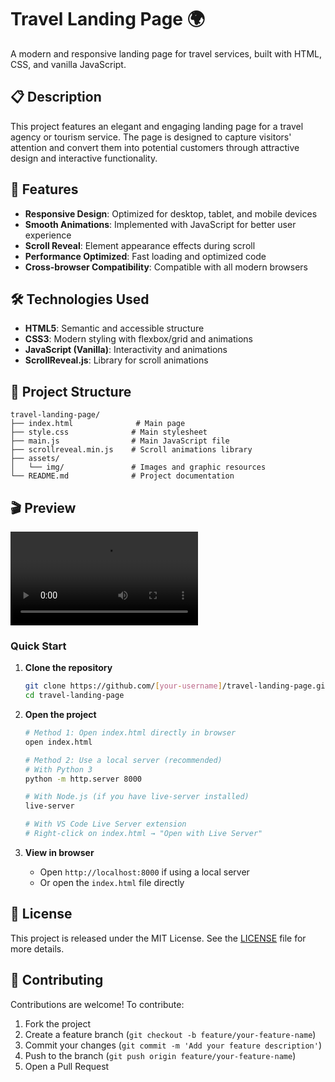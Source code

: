 # Travel Landing Page 🌍

A modern and responsive landing page for travel services, built with HTML, CSS, and vanilla JavaScript.

## 📋 Description

This project features an elegant and engaging landing page for a travel agency or tourism service. The page is designed to capture visitors' attention and convert them into potential customers through attractive design and interactive functionality.

## 🚀 Features

- **Responsive Design**: Optimized for desktop, tablet, and mobile devices
- **Smooth Animations**: Implemented with JavaScript for better user experience
- **Scroll Reveal**: Element appearance effects during scroll
- **Performance Optimized**: Fast loading and optimized code
- **Cross-browser Compatibility**: Compatible with all modern browsers

## 🛠️ Technologies Used

- **HTML5**: Semantic and accessible structure
- **CSS3**: Modern styling with flexbox/grid and animations
- **JavaScript (Vanilla)**: Interactivity and animations
- **ScrollReveal.js**: Library for scroll animations

## 📁 Project Structure

```
travel-landing-page/
├── index.html              # Main page
├── style.css              # Main stylesheet
├── main.js                # Main JavaScript file
├── scrollreveal.min.js    # Scroll animations library
├── assets/
│   └── img/               # Images and graphic resources
└── README.md              # Project documentation
```

## 🎬 Preview

![Travel Landing Page](video_preview.mp4)

### Quick Start

1. **Clone the repository**
   ```bash
   git clone https://github.com/[your-username]/travel-landing-page.git
   cd travel-landing-page
   ```

2. **Open the project**
   ```bash
   # Method 1: Open index.html directly in browser
   open index.html
   
   # Method 2: Use a local server (recommended)
   # With Python 3
   python -m http.server 8000
   
   # With Node.js (if you have live-server installed)
   live-server
   
   # With VS Code Live Server extension
   # Right-click on index.html → "Open with Live Server"
   ```

3. **View in browser**
   - Open `http://localhost:8000` if using a local server
   - Or open the `index.html` file directly

## 📄 License

This project is released under the MIT License. See the [LICENSE](LICENSE) file for more details.

## 🤝 Contributing

Contributions are welcome! To contribute:

1. Fork the project
2. Create a feature branch (`git checkout -b feature/your-feature-name`)
3. Commit your changes (`git commit -m 'Add your feature description'`)
4. Push to the branch (`git push origin feature/your-feature-name`)
5. Open a Pull Request
